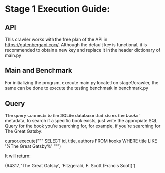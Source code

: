 # Stage 1 Execution Guide:

## API

This crawler works with the free plan of the API in https://gutenbergapi.com/. Although the default key is functional, it is recommended to obtain a new key and replace it in the header dictionary of main.py

## Main and Benchmark

For initializing the program, execute main.py located on stage1/crawler, the same can be done to execute the testing benchmark in benchmark.py

## Query

The query connects to the SQLite database that stores the books' metadata, to search if a specific book exists, just write the appropiate SQL Query for the book you're searching for, for example, if you're searching for The Great Gatsby:

cursor.execute("""
    SELECT id, title, authors
    FROM books
    WHERE title LIKE '%The Great Gatsby%'
""")

It will return:

(64317, 'The Great Gatsby', 'Fitzgerald, F. Scott (Francis Scott)')
